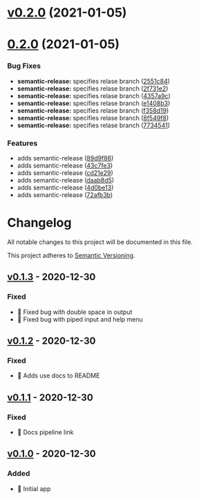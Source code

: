 # [v0.2.0](https://github.com/cujarrett/spellcheckme/compare/v0.1.3...v0.2.0) (2021-01-05)



# [0.2.0](https://github.com/cujarrett/spellcheckme/compare/v0.1.3...v0.2.0) (2021-01-05)


### Bug Fixes

* **semantic-release:** specifies relase branch ([2551c84](https://github.com/cujarrett/spellcheckme/commit/2551c844ac83bf9e4008f09348dccf2d85b2c43b))
* **semantic-release:** specifies relase branch ([2f731e2](https://github.com/cujarrett/spellcheckme/commit/2f731e2b1f611f424b11d379f25ad324d7d308b1))
* **semantic-release:** specifies relase branch ([4357a9c](https://github.com/cujarrett/spellcheckme/commit/4357a9c9acf4cf285440e834611c92c178405259))
* **semantic-release:** specifies relase branch ([e1408b3](https://github.com/cujarrett/spellcheckme/commit/e1408b34e1da19709088b3517b7ddb30c53a78fc))
* **semantic-release:** specifies relase branch ([f358d19](https://github.com/cujarrett/spellcheckme/commit/f358d19dfac01c75ce1300767f6bec1915ee2f1b))
* **semantic-release:** specifies relase branch ([8f549f8](https://github.com/cujarrett/spellcheckme/commit/8f549f88948771c9db54d324700f56a4301732bc))
* **semantic-release:** specifies relase branch ([7734541](https://github.com/cujarrett/spellcheckme/commit/77345415d5a1f8cf0c33879bdebe638e9f8e2691))


### Features

* adds semantic-release ([89d9f86](https://github.com/cujarrett/spellcheckme/commit/89d9f86f2ccd49c9fe41fdcd9e2e5387b7df0e9f))
* adds semantic-release ([43c7fe3](https://github.com/cujarrett/spellcheckme/commit/43c7fe337e1a292abd8843329a4b740e0e6feb1e))
* adds semantic-release ([cd21e29](https://github.com/cujarrett/spellcheckme/commit/cd21e290cb89691f5428867676a854ac66098d90))
* adds semantic-release ([daab8d5](https://github.com/cujarrett/spellcheckme/commit/daab8d58122d588d3f34f2e3c3c33368d81fc3d4))
* adds semantic-release ([4d0be13](https://github.com/cujarrett/spellcheckme/commit/4d0be13cba856b3cdb134fd5a925796f519a8ae4))
* adds semantic-release ([72afb3b](https://github.com/cujarrett/spellcheckme/commit/72afb3bd6867a8edf1bf8bc55348152ab5335e3a))

# Changelog
All notable changes to this project will be documented in this file.

This project adheres to [Semantic Versioning](https://semver.org/spec/v2.0.0.html).

## [v0.1.3] - 2020-12-30
### Fixed
- :bug: Fixed bug with double space in output
- :bug: Fixed bug with piped input and help menu

## [v0.1.2] - 2020-12-30
### Fixed
- :pencil: Adds use docs to README

## [v0.1.1] - 2020-12-30
### Fixed
- :bug: Docs pipeline link

## [v0.1.0] - 2020-12-30
### Added
- :tada: Initial app

[v0.1.3]: https://github.com/cujarrett/spellcheckme/compare/v0.1.2...v0.1.3
[v0.1.2]: https://github.com/cujarrett/spellcheckme/compare/v0.1.1...v0.1.2
[v0.1.1]: https://github.com/cujarrett/spellcheckme/compare/v0.1.0...v0.1.1
[v0.1.0]: https://github.com/cujarrett/spellcheckme/releases/tag/v0.1.0
